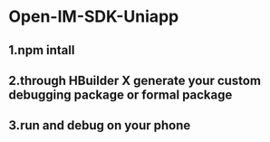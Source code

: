 # Open-IM-SDK-Uniapp

## 1.npm intall

## 2.through HBuilder X generate your custom debugging package or formal package

## 3.run and debug on your phone
